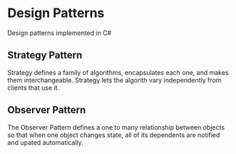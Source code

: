 # Design Patterns

Design patterns implemented in C#

## Strategy Pattern

Strategy defines a family of algorithms, encapsulates each one, and makes them interchangeable. Strategy lets the algorith vary independently from clients that use it.

## Observer Pattern

The Observer Pattern defines a one to many relationship between objects so that when one object changes state, all of its dependents are notified and upated automatically.
